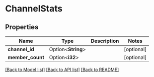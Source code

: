# ChannelStats

## Properties

Name | Type | Description | Notes
------------ | ------------- | ------------- | -------------
**channel_id** | Option<**String**> |  | [optional]
**member_count** | Option<**i32**> |  | [optional]

[[Back to Model list]](../README.md#documentation-for-models) [[Back to API list]](../README.md#documentation-for-api-endpoints) [[Back to README]](../README.md)


